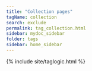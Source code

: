 ```yaml
---
title: "Collection pages"
tagName: collection
search: exclude
permalink: tag_collection.html
sidebar: mydoc_sidebar
folder: tags
sidebar: home_sidebar
---
```

{% include site/taglogic.html %}
